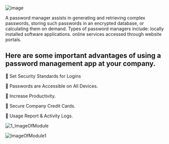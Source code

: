 ![image](https://user-images.githubusercontent.com/98859049/153592831-c5a59546-06f6-49b7-854b-a78141de5bb3.png)






A password manager assists in generating and retrieving complex passwords, storing such passwords in an encrypted database, or calculating them on demand. Types of password managers include: locally installed software applications. online services accessed through website portals.


## Here are some important advantages of using a password management app at your company.

 Set Security Standards for Logins

 Passwords are Accessible on All Devices.

 Increase Productivity.

 Secure Company Credit Cards.

 Usage Report & Activity Logs.

![1_ImageOfModule](https://user-images.githubusercontent.com/98859049/153697231-215e1513-8226-4edd-b958-243a24f5cbd2.png)


![ImageOfModule1](https://user-images.githubusercontent.com/98859049/153697253-28d74a51-4b54-481d-a9b6-b837cdff416f.png)
